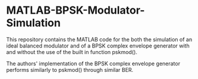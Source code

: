 # MATLAB-BPSK-Modulator-Simulation
This repository contains the MATLAB code for the both the simulation of an ideal balanced modulator and of a BPSK complex envelope generator with and without the use of the built in function pskmod().

The authors' implementation of the BPSK complex envelope generator performs similarly to pskmod() through similar BER.
